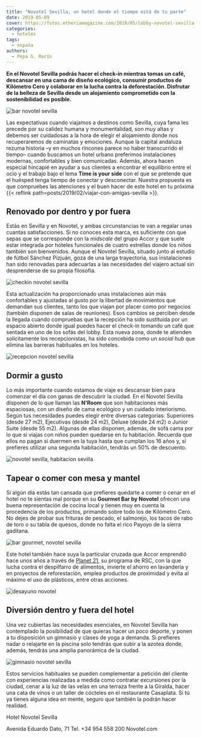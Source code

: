 ```yaml
---
title: "Novotel Sevilla, un hotel donde el tiempo está de tu parte"
date: 2019-05-09
cover: https://fotos.etheriamagazine.com/2019/05/lobby-novotel-sevilla.jpg
categories: 
  - hoteles
tags: 
  - españa
authors: 
  - Pepa G. Marín
---
```


**En el Novotel Sevilla podrás hacer el check-in mientras tomas un café, descansar en 
una cama de diseño ecológico, consumir productos de Kilómetro Cero y colaborar en la 
lucha contra la deforestación. Disfrutar de la belleza de Sevilla desde un alojamiento 
comprometido con la sostenibilidad es posible.** 

![bar novotel sevilla](https://fotos.etheriamagazine.com/2019/05/novotel-sevilla-bar-lobby.jpg "Bar del lobby de Novotel Sevilla.")

Las expectativas cuando viajamos a destinos como Sevilla, cuya fama les precede por su 
calidez humana y monumentalidad, son muy altas y debemos ser cuidadosas a la hora de 
elegir el alojamiento donde nos recuperaremos de caminatas y emociones. Aunque la 
capital andaluza rezuma historia –y en muchos rincones parece no haber transcurrido el 
tiempo– cuando buscamos un hotel urbano preferimos instalaciones modernas, confortables 
y bien comunicadas. Además, ahora hacen especial hincapié en ayudar a sus clientes a 
encontrar el equilibrio entre el ocio y el trabajo bajo el lema **Time is your side** 
con el que se pretende que el huésped tenga tiempo de conectar y desconectar. Nuestra 
propuesta es que compruebes las atenciones y el buen hacer de este hotel en tu próxima 
{{< reflink path=posts/2019/02/viajar-con-amigas-sevilla >}}. 

## Renovado por dentro y por fuera

Estás en Sevilla y en Novotel, y ambas circunstancias te van a regalar unas cuantas 
satisfacciones. Si no conoces esta marca, es suficiente con que sepas que se corresponde 
con la _midscale_ del grupo Accor y que suele estar integrada por hoteles funcionales de 
cuatro estrellas donde los niños también son bienvenidos. Aunque el Novotel Sevilla, 
situado junto al estudio de fútbol Sánchez Pizjuán, goza de una larga trayectoria, sus 
instalaciones han sido renovadas para adecuarlas a las necesidades del viajero actual 
sin desprenderse de su propia filosofía. 

![checkin novotel sevilla](https://fotos.etheriamagazine.com/2019/05/novotel-sevilla-checkin.jpg "Check-in exprés.")

Esta actualización ha proporcionado unas instalaciones aún más confortables y ajustadas 
al gusto por la libertad de movimientos que demandan sus clientes, tanto los que viajan 
por placer como por negocios (también disponen de salas de reuniones). Esos cambios se 
perciben desde la llegada cuando compruebas que la recepción ha sido sustituida por un 
espacio abierto donde igual puedes hacer el check-in tomando un café que sentada en uno 
de los sofás del lobby. Esta nueva zona, donde te atienden solícitamente los 
recepcionistas, ha sido concebida como un _social hub_ que elimina las barreras 
habituales en los hoteles. 

![recepcion novotel sevilla](https://fotos.etheriamagazine.com/2019/05/lobby-novotel-sevilla.jpg "Recepción-bar, un espacio social y abierto.")

## Dormir a gusto

Lo más importante cuando estamos de viaje es descansar bien para comenzar el día con 
ganas de descubrir la ciudad. En el Novotel Sevilla disponen de lo que llaman las 
**N'Room** que son habitaciones más espaciosas, con un diseño de cama ecológico y un 
cuidado interiorismo. Según tus necesidades puedes elegir entre diversas categorías: 
Superiores (desde 27 m2), Ejecutivas (desde 24 m2), Deluxe (desde 24 m2) o Junior Suite 
(desde 55 m2). Algunas de ellas disponen, además, de sofá cama por lo que si viajas con 
niños pueden quedarse en tu habitación. Recuerda que ellos no pagan si duermen en la 
tuya hasta que cumplan los 16 años y, si prefieres utilizar una segunda habitación, 
tendrás un 50% de descuento. 

![novotel sevilla, habitacion sevilla](https://fotos.etheriamagazine.com/2019/05/Novotel-Sevilla-Habitacion.jpg "Habitación Novotel Sevilla. ©Fco. José Glez. Lucena")

## Tapear o comer con mesa y mantel

Si algún día estás tan cansada que prefieres quedarte a comer o cenar en el hotel no te 
sientas mal porque en su **Gourmet Bar by Novotel** ofrecen una buena representación de 
cocina local y tienen muy en cuenta la procedencia de los productos, primando sobre todo 
los de Kilómetro Cero. No dejes de probar sus frituras de pescado, el salmorejo, los 
tacos de rabo de toro o su tabla de quesos, donde no falta el rico Payoyo de la sierra 
gaditana. 

![bar gourmet, novotel sevilla](https://fotos.etheriamagazine.com/2019/05/novotel-sevilla-restaurante.jpg "Tapeo en el hotel.")

Este hotel también hace suya la particular cruzada que Accor emprendió hace unos años a 
través de [Planet 
21](https://www.accorhotels.com/es/sustainable-development/index.shtml), su programa de 
RSC, con la que lucha contra el despilfarro de alimentos, invierte el ahorro en 
lavandería y en proyectos de reforestación, emplea productos de proximidad y evita al 
máximo el uso de plásticos, entre otras acciones. 

![desayuno novotel](https://fotos.etheriamagazine.com/2019/05/desayuno-novotel-sevilla.jpg "Un desayuno saludable para comenzar el día con energía. ©Fco. José Glez. Lucena")

## Diversión dentro y fuera del hotel

Una vez cubiertas las necesidades esenciales, en Novotel Sevilla han contemplado la 
posibilidad de que quieras hacer un poco deporte, y ponen a tu disposición un gimnasio y 
clases de yoga a demanda. Si prefieres nadar o relajarte en la piscina solo tendrás que 
subir a la azotea donde, además, tendrás una amplia panorámica de la ciudad. 

![gimnasio novotel sevilla](https://fotos.etheriamagazine.com/2019/05/gimnasio-novotel-sevilla.jpg "Gimnasio. ©Fco. José Glez. Lucena")

Estos servicios habituales se pueden complementar a petición del cliente con 
experiencias realizadas a medida como contratar excursiones por la ciudad, cenar a la 
luz de las velas en una terraza frente a la Giralda, hacer una cata de vinos o un taller 
de cócteles en el restaurante Casaplata. Si tú ya tienes alguna idea en mente, seguro 
que también la podrán hacer realidad. 

Hotel Novotel Sevilla 

Avenida Eduardo Dato, 71 Tel. +34 954 558 200 Novotel.com
